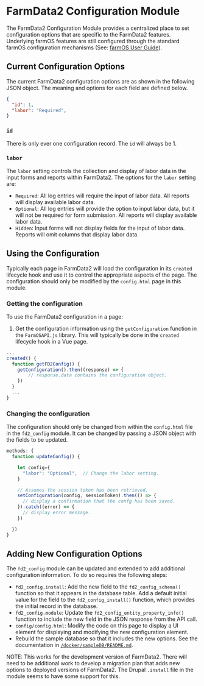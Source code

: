 # FarmData2 Configuration Module

The FarmData2 Configuration Module provides a centralized place to set configuration options that are specific to the FarmData2 features. Underlying farmOS features are still configured through the standard farmOS configuration mechanisms (See: [farmOS User Guide](https://v1.farmos.org/guide/)).

## Current Configuration Options

The current FarmData2 configuration options are as shown in the following JSON object.  The meaning and options for each field are defined below.

```json
{
  "id": 1,
  "labor": "Required",
}
```
### `id`

There is only ever one configuration record.  The `id` will always be 1.

### `labor`

The `labor` setting controls the collection and display of labor data in the input forms and reports within FarmData2.  The options for the `labor` setting are:
* `Required`: All log entries will require the input of labor data. All reports will display available labor data.
* `Optional`: All log entries will provide the option to input labor data, but it will not be required for form submission.  All reports will display available labor data.
* `Hidden`: Input forms will not display fields for the input of labor data.  Reports will omit columns that display labor data.

## Using the Configuration

Typically each page in FarmData2 will load the configuration in its `created` lifecycle hook and use it to control the appropriate aspects of the page.  The configuration should only be modified by the `config.html` page in this module.

### Getting the configuration

To use the FarmData2 configuration in a page:
1. Get the configuration information using the `getConfiguration` function in the `FarmOSAPI.js` library.  This will typically be done in the `created` lifecycle hook in a Vue page.
```Javascript
...
created() {
  function getFD2Config() {
    getConfiguration().then((response) => {
        // response.data contains the configuration object.
    })
  }
  ...  
}
```

### Changing the configuration

The configuration should only be changed from within the `config.html` file in the `fd2_config` module.  It can be changed by passing a JSON object with the fields to be updated.

```Javascript
methods: {
  function updateConfig() {

    let config={
      "labor": "Optional",  // Change the labor setting.
    }

    // Assumes the session token has been retrieved.
    setConfiguration(config, sessionToken).then(() => {
      // display a confirmation that the confg has been saved.
    }).catch((error) => {
      // display error message.
    })

  })
}
```

## Adding New Configuration Options

The `fd2_config` module can be updated and extended to add additional configuration information.  To do so requires the following steps:

* `fd2_config.install`: Add the new field to the `fd2_config_schema()` function so that it appears in the database table.  Add a default initial value for the field to the `fd2_config_install()` function, which provides the initial record in the database.
* `fd2_config.module`: Update the `fd2_config_entity_property_info()` function to include the new field in the JSON response from the API call.
* `config/config.html`: Modify the code on this page to display a UI element for displaying and modifying the new configuration element.
* Rebuild the sample database so that it includes the new options.  See the documentation in  [`/docker/sampleDB/README.md`](https://github.com/DickinsonCollege/FarmData2/tree/main/docker/sampleDB).

NOTE: This works for the development version of FarmData2.  There will need to be additional work to develop a migration plan that adds new options to deployed versions of FarmData2.  The Drupal `.install` file in the module seems to have some support for this.
